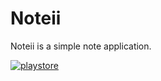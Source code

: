 # Noteii

Noteii is a simple note application.

[![playstore](https://play.google.com/intl/en_us/badges/images/badge_new.png)](https://play.google.com/store/apps/details?id=com.icaynia.noteii)
